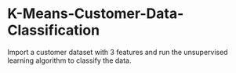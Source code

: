 # K-Means-Customer-Data-Classification
Import a customer dataset with 3 features and run the unsupervised learning algorithm to classify the data.
